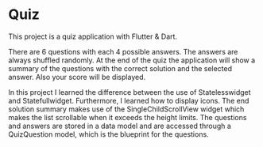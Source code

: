 # Quiz

This project is a quiz application with Flutter & Dart.

There are 6 questions with each 4 possible answers. The answers are always shuffled randomly.
At the end of the quiz the application will show a summary of the questions with the correct solution and the selected answer. Also your score will be displayed.

In this project I learned the difference between the use of Statelesswidget and Statefullwidget. 
Furthermore, I learned how to display icons. 
The end solution summary makes use of the SingleChildScrollView widget which makes the list scrollable when it exceeds the height limits.
The questions and answers are stored in a data model and are accessed through a QuizQuestion model, which is the blueprint for the questions.



